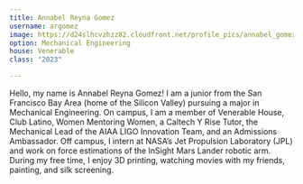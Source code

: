 ```yaml
---
title: Annabel Reyna Gomez
username: argomez
image: https://d24slhcvzhzz82.cloudfront.net/profile_pics/annabel_gomez.jpg
option: Mechanical Engineering
house: Venerable
class: "2023"

---
```

Hello, my name is Annabel Reyna Gomez! I am a junior from the San Francisco Bay Area (home of the Silicon Valley) pursuing a major in Mechanical Engineering. On campus, I am a member of Venerable House, Club Latino, Women Mentoring Women, a Caltech Y Rise Tutor, the Mechanical Lead of the AIAA LIGO Innovation Team, and an Admissions Ambassador. Off campus, I intern at NASA’s Jet Propulsion Laboratory (JPL) and work on force estimations of the InSight Mars Lander robotic arm. During my free time, I enjoy 3D printing, watching movies with my friends, painting, and silk screening.